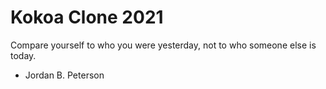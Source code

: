 # Kokoa Clone 2021

Compare yourself to who you were yesterday, not to who someone else is today.

- Jordan B. Peterson
